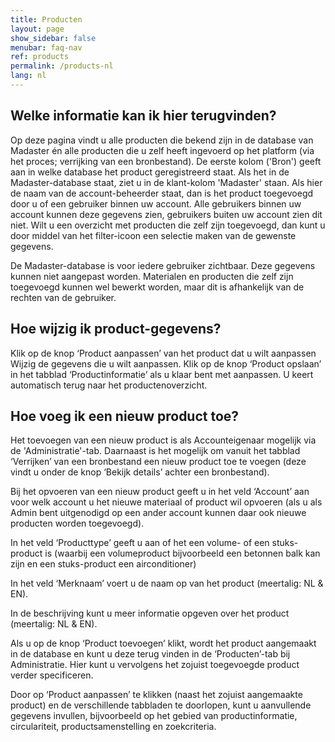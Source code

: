 ```yaml
---
title: Producten
layout: page
show_sidebar: false
menubar: faq-nav
ref: products
permalink: /products-nl
lang: nl
---
```


## Welke informatie kan ik hier terugvinden?
Op deze pagina vindt u alle producten die bekend zijn in de database van Madaster én alle producten die u zelf heeft ingevoerd op het platform (via het proces; verrijking van een bronbestand). De eerste kolom ('Bron') geeft aan in welke database het product geregistreerd staat. Als het in de Madaster-database staat, ziet u in de klant-kolom 'Madaster' staan. Als hier de naam van de account-beheerder staat, dan is het product toegevoegd door u of een gebruiker binnen uw account. Alle gebruikers binnen uw account kunnen deze gegevens zien, gebruikers buiten uw account zien dit niet. Wilt u een overzicht met producten die zelf zijn toegevoegd, dan kunt u door middel van het filter-icoon een selectie maken van de gewenste gegevens.

De Madaster-database is voor iedere gebruiker zichtbaar. Deze gegevens kunnen niet aangepast worden. Materialen en producten die zelf zijn toegevoegd kunnen wel bewerkt worden, maar dit is afhankelijk van de rechten van de gebruiker.

## Hoe wijzig ik product-gegevens?
Klik op de knop ‘Product aanpassen’ van het product dat u wilt aanpassen
Wijzig de gegevens die u wilt aanpassen.
Klik op de knop ‘Product opslaan’ in het tabblad ‘Productinformatie’ als u klaar bent met aanpassen. U keert automatisch terug naar het productenoverzicht.

## Hoe voeg ik een nieuw product toe?
Het toevoegen van een nieuw product is als Accounteigenaar mogelijk via de 'Administratie'-tab. Daarnaast is het mogelijk om vanuit het tabblad ‘Verrijken’ van een bronbestand een nieuw product toe te voegen (deze vindt u onder de knop ‘Bekijk details’ achter een bronbestand).

Bij het opvoeren van een nieuw product geeft u in het veld ‘Account’ aan voor welk account u het nieuwe materiaal of product wil opvoeren (als u als Admin bent uitgenodigd op een ander account kunnen daar ook nieuwe producten worden toegevoegd).

In het veld ‘Producttype’ geeft u aan of het een volume- of een stuks-product is (waarbij een volumeproduct bijvoorbeeld een betonnen balk kan zijn en een stuks-product een airconditioner)

In het veld ‘Merknaam’ voert u de naam op van het product (meertalig: NL & EN).

In de beschrijving kunt u meer informatie opgeven over het product (meertalig: NL & EN).

Als u op de knop ‘Product toevoegen’ klikt, wordt het product aangemaakt in de database en kunt u deze terug vinden in de ‘Producten’-tab bij Administratie. Hier kunt u vervolgens het zojuist toegevoegde product verder specificeren.

Door op ‘Product aanpassen’ te klikken (naast het zojuist aangemaakte product) en de verschillende tabbladen te doorlopen, kunt u aanvullende gegevens invullen, bijvoorbeeld op het gebied van productinformatie, circulariteit, productsamenstelling en zoekcriteria.